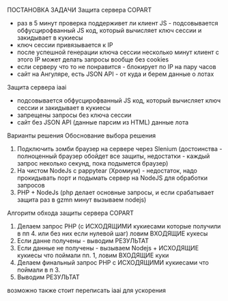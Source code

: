  ПОСТАНОВКА ЗАДАЧИ
 Защита сервера COPART
 - раз в 5 минут проверка поддерживет ли клиент JS - подсовывается обфусцирофванный JS код, который вычисляет ключ сессии и закидывает в кукиесы
 - ключ сессии привязывается к IP
 - после успешной генерации ключа сессии несколько минут клиент с этого IP может делать запросы вообще без cookies
 - если серверу что то не понравится - блокирует по IP на пару часов
 - сайт на Ангуляре, есть JSON API - от куда и берем данные о лотах

Защита сервера iaai
 - подсовывается обфусцирофванный JS код, который вычисляет ключ сессии и закидывает в кукиесы
 - запрещены запросы без ключа сессии
 - сайт без JSON API (данные парсим из HTML) данные лота


Варианты решения Обоснование выбора решения
 1. Подключить зомби браузер на сервере через Slenium (достоинства - полноценный браузер обойдет все защиты, недостатки - каждый запрос неколько секунд, пока подымется браузер)
 2. На чистом NodeJs с pappytear (Хромиум) - недостаток, надо прокидывать порт и подымать сервер на NodeJS для обработки запросов
 3. PHP + NodeJs (php делает основные запросы, и если срабатывает защита раз в gzmn минут вызываем nodejs)

Алгоритм обхода защиты сервера COPART
 1. Делаем запрос PHP (с ИСХОДЯЩИМИ кукиесами которые получили в пп 4. или без них если нулевой шаг) ловим ВХОДЯЩИЕ кукесы
 2. Если данне получены - выводим РЕЗУЛЬТАТ
 3. Если данные не получены - вызываем Nodejs + ИСХОДЯЩИЕ кукиесы что поймали пп. 1, ловим ВХОДЯЩИЕ куки
 4. Делаем финальный запрос PHP с ИСХОДЯЩИМИ кукиесами что поймали в п 3.
 5. Выводим РЕЗУЛЬТАТ

 возможно также стоит переписать iaai для ускорения
